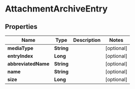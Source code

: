 

# AttachmentArchiveEntry

## Properties

Name | Type | Description | Notes
------------ | ------------- | ------------- | -------------
**mediaType** | **String** |  |  [optional]
**entryIndex** | **Long** |  |  [optional]
**abbreviatedName** | **String** |  |  [optional]
**name** | **String** |  |  [optional]
**size** | **Long** |  |  [optional]



